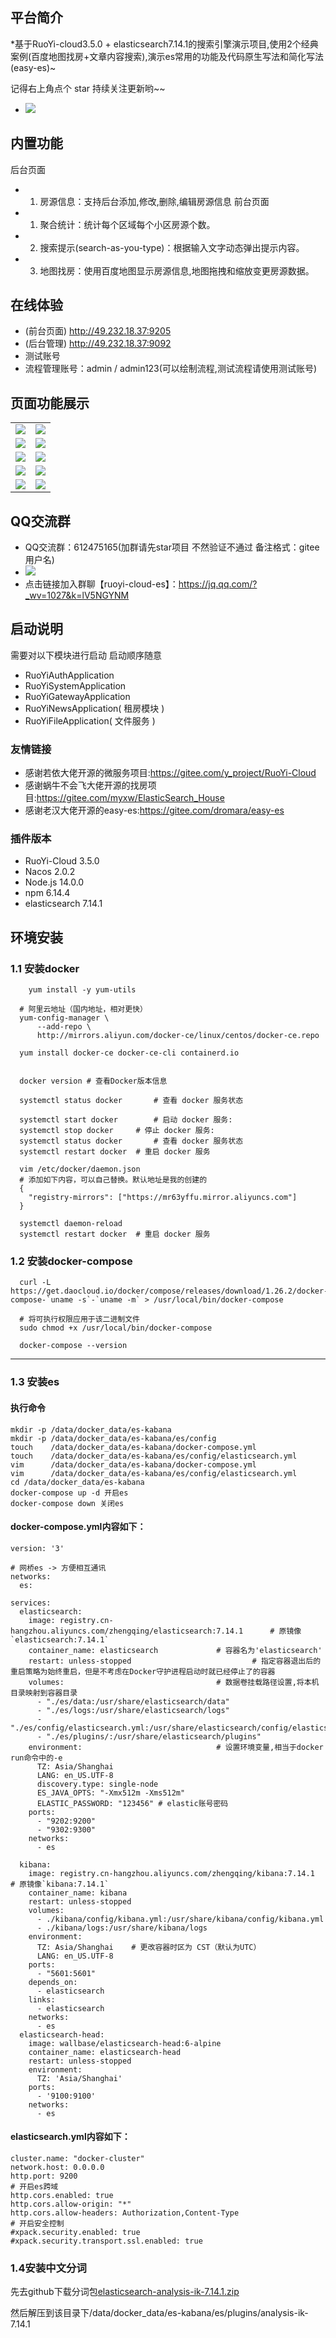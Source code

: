 ## 平台简介

*基于RuoYi-cloud3.5.0 + elasticsearch7.14.1的搜索引擎演示项目,使用2个经典案例(百度地图找房+文章内容搜索),演示es常用的功能及代码原生写法和简化写法(easy-es)~

记得右上角点个 star 持续关注更新哟~~

* <img src="https://image-1304556315.cos.ap-beijing.myqcloud.com/star.png"/>

## 内置功能

后台页面

* 1.  房源信息：支持后台添加,修改,删除,编辑房源信息
      前台页面
* 1.  聚合统计：统计每个区域每个小区房源个数。
* 2.  搜索提示(search-as-you-type)：根据输入文字动态弹出提示内容。
* 3.  地图找房：使用百度地图显示房源信息,地图拖拽和缩放变更房源数据。

## 在线体验

* (前台页面) http://49.232.18.37:9205
* (后台管理) http://49.232.18.37:9092
* 测试账号
* 流程管理账号：admin / admin123(可以绘制流程,测试流程请使用测试账号)

## 页面功能展示

<table>
    <tr>
        <td><img src="https://es7-1304556315.cos.ap-nanjing.myqcloud.com/9205_map_01.png"/></td>
        <td><img src="https://es7-1304556315.cos.ap-nanjing.myqcloud.com/9205_map_02.png"/></td>
    </tr>
    <tr>
        <td><img src="https://es7-1304556315.cos.ap-nanjing.myqcloud.com/9205_map_03.png"/></td>
        <td><img src="https://es7-1304556315.cos.ap-nanjing.myqcloud.com/9205_map_04.png"/></td>
    </tr>
    <tr>
        <td><img src="https://es7-1304556315.cos.ap-nanjing.myqcloud.com/9205_shou_01.png"/></td>
        <td><img src="https://es7-1304556315.cos.ap-nanjing.myqcloud.com/9205_shou_02.png"/></td>
    </tr>
    <tr>
        <td><img src="https://es7-1304556315.cos.ap-nanjing.myqcloud.com/9205_shou_03.png"/></td>
        <td><img src="https://es7-1304556315.cos.ap-nanjing.myqcloud.com/9205_shou_04.png"/></td>
    </tr>
    <tr>
        <td><img src="https://es7-1304556315.cos.ap-nanjing.myqcloud.com/9092_house_01.png"/></td>
        <td><img src="https://es7-1304556315.cos.ap-nanjing.myqcloud.com/9092_house_02.png"/></td>
    </tr>
</table>


## QQ交流群

* QQ交流群：612475165(加群请先star项目 不然验证不通过 备注格式：gitee用户名)
* <img src="https://image-1304556315.cos.ap-beijing.myqcloud.com/star.png"/>
* 点击链接加入群聊【ruoyi-cloud-es】：https://jq.qq.com/?_wv=1027&k=lV5NGYNM

## 启动说明

需要对以下模块进行启动 启动顺序随意

* RuoYiAuthApplication
* RuoYiSystemApplication
* RuoYiGatewayApplication
* RuoYiNewsApplication( 租房模块 )
* RuoYiFileApplication( 文件服务 )

### 友情链接

* 感谢若依大佬开源的微服务项目:https://gitee.com/y_project/RuoYi-Cloud
* 感谢蜗牛不会飞大佬开源的找房项目:https://gitee.com/myxw/ElasticSearch_House
* 感谢老汉大佬开源的easy-es:https://gitee.com/dromara/easy-es

### 插件版本

* RuoYi-Cloud 3.5.0
* Nacos 2.0.2
* Node.js 14.0.0
* npm 6.14.4
* elasticsearch 7.14.1

## 环境安装

### 1.1 安装docker

```
    yum install -y yum-utils

  # 阿里云地址（国内地址，相对更快）
  yum-config-manager \
      --add-repo \
      http://mirrors.aliyun.com/docker-ce/linux/centos/docker-ce.repo

  yum install docker-ce docker-ce-cli containerd.io


  docker version # 查看Docker版本信息

  systemctl status docker		# 查看 docker 服务状态

  systemctl start docker		# 启动 docker 服务:
  systemctl stop docker		# 停止 docker 服务:
  systemctl status docker		# 查看 docker 服务状态
  systemctl restart docker	# 重启 docker 服务

  vim /etc/docker/daemon.json
  # 添加如下内容，可以自己替换。默认地址是我的创建的
  {
    "registry-mirrors": ["https://mr63yffu.mirror.aliyuncs.com"]
  }

  systemctl daemon-reload
  systemctl restart docker	# 重启 docker 服务
```



### 1.2 安装docker-compose

	  curl -L https://get.daocloud.io/docker/compose/releases/download/1.26.2/docker-compose-`uname -s`-`uname -m` > /usr/local/bin/docker-compose
	
	  # 将可执行权限应用于该二进制文件
	  sudo chmod +x /usr/local/bin/docker-compose
	
	  docker-compose --version

------

### 1.3 安装es

#### 执行命令

```
mkdir -p /data/docker_data/es-kabana
mkdir -p /data/docker_data/es-kabana/es/config
touch    /data/docker_data/es-kabana/docker-compose.yml
touch    /data/docker_data/es-kabana/es/config/elasticsearch.yml
vim      /data/docker_data/es-kabana/docker-compose.yml
vim      /data/docker_data/es-kabana/es/config/elasticsearch.yml
cd /data/docker_data/es-kabana
docker-compose up -d 开启es
docker-compose down 关闭es
```

#### docker-compose.yml内容如下：

	version: '3'
	
	# 网桥es -> 方便相互通讯
	networks:
	  es:
	
	services:
	  elasticsearch:
	    image: registry.cn-hangzhou.aliyuncs.com/zhengqing/elasticsearch:7.14.1      # 原镜像`elasticsearch:7.14.1`
	    container_name: elasticsearch             # 容器名为'elasticsearch'
	    restart: unless-stopped                           # 指定容器退出后的重启策略为始终重启，但是不考虑在Docker守护进程启动时就已经停止了的容器
	    volumes:                                  # 数据卷挂载路径设置,将本机目录映射到容器目录
	      - "./es/data:/usr/share/elasticsearch/data"
	      - "./es/logs:/usr/share/elasticsearch/logs"
	      - "./es/config/elasticsearch.yml:/usr/share/elasticsearch/config/elasticsearch.yml"
	      - "./es/plugins/:/usr/share/elasticsearch/plugins"
	    environment:                              # 设置环境变量,相当于docker run命令中的-e
	      TZ: Asia/Shanghai
	      LANG: en_US.UTF-8
	      discovery.type: single-node
	      ES_JAVA_OPTS: "-Xmx512m -Xms512m"
	      ELASTIC_PASSWORD: "123456" # elastic账号密码
	    ports:
	      - "9202:9200"
	      - "9302:9300"
	    networks:
	      - es
	
	  kibana:
	    image: registry.cn-hangzhou.aliyuncs.com/zhengqing/kibana:7.14.1       # 原镜像`kibana:7.14.1`
	    container_name: kibana
	    restart: unless-stopped
	    volumes:
	      - ./kibana/config/kibana.yml:/usr/share/kibana/config/kibana.yml
	      - ./kibana/logs:/usr/share/kibana/logs
	    environment:
	      TZ: Asia/Shanghai    # 更改容器时区为 CST（默认为UTC）
	      LANG: en_US.UTF-8
	    ports:
	      - "5601:5601"
	    depends_on:
	      - elasticsearch
	    links:
	      - elasticsearch
	    networks:
	      - es
	  elasticsearch-head:
	    image: wallbase/elasticsearch-head:6-alpine
	    container_name: elasticsearch-head
	    restart: unless-stopped
	    environment:
	      TZ: 'Asia/Shanghai'
	    ports:
	      - '9100:9100'
	    networks:
	      - es

#### elasticsearch.yml内容如下：

```
cluster.name: "docker-cluster"
network.host: 0.0.0.0
http.port: 9200
# 开启es跨域
http.cors.enabled: true
http.cors.allow-origin: "*"
http.cors.allow-headers: Authorization,Content-Type
# 开启安全控制
#xpack.security.enabled: true
#xpack.security.transport.ssl.enabled: true
```

### 1.4安装中文分词

先去github下载分词包[elasticsearch-analysis-ik-7.14.1.zip](https://github.com/medcl/elasticsearch-analysis-ik/releases/download/v7.14.1/elasticsearch-analysis-ik-7.14.1.zip)

然后解压到该目录下/data/docker_data/es-kabana/es/plugins/analysis-ik-7.14.1